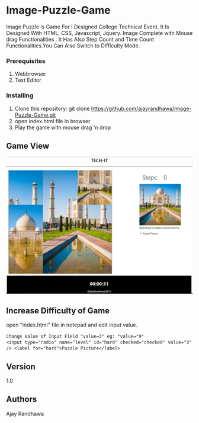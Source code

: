 # Image-Puzzle-Game
Image Puzzle is Game For I Designed College Technical Event. It Is Designed With HTML, CSS, Javascript, Jquery. Image Complete with Mouse drag Functionalities . It Has Also Step Count and Time Count Functionalities.You Can Also Switch to Difficulty Mode.

### Prerequisites

1. Webbrowser
2. Text Editor

### Installing

1. Clone this repository: git clone https://github.com/ajayrandhawa/Image-Puzzle-Game.git
2. open index.html file in browser
3. Play the game with mouse drag 'n drop

## Game View

<img src="Screenshot.jpg" alt="wireframe">

## Increase Difficulty of Game

open "index.html" file in notepad and edit input value.

```
Change Value of Input Field "value=3" eg: "value="9" 
<input type="radio" name="level" id="hard" checked="checked" value="3" /> <label for="hard">Puzzle Picture</label>
```

## Version

1.0

## Authors

Ajay Randhawa
